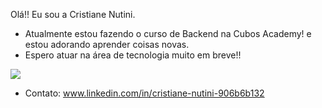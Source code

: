 Olá!! Eu sou a Cristiane Nutini.
- Atualmente estou fazendo o curso de Backend na Cubos Academy! e estou adorando aprender coisas novas.
- Espero atuar na área de tecnologia muito em breve!!

<img src="https://cdn.jsdelivr.net/gh/devicons/devicon/icons/javascript/javascript-original.svg" />
          
- Contato:
  www.linkedin.com/in/cristiane-nutini-906b6b132


